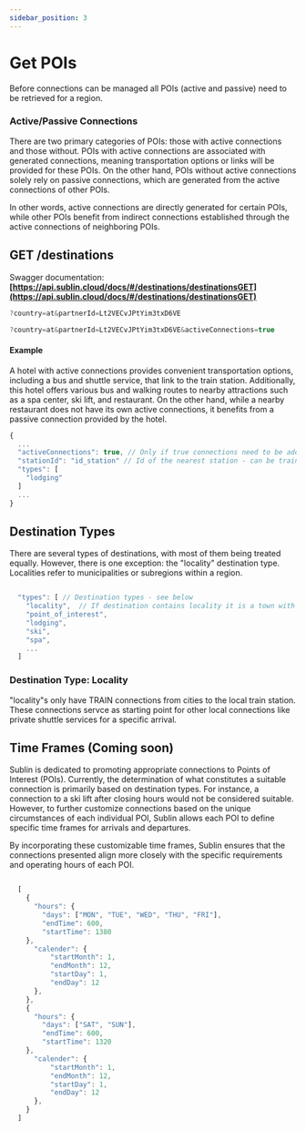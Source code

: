 ```yaml
---
sidebar_position: 3
---
```


# Get POIs
Before connections can be managed all POIs (active and passive) need to be retrieved for a region. 

### Active/Passive Connections

There are two primary categories of POIs: those with active connections and those without. POIs with active connections are associated with generated connections, meaning transportation options or links will be provided for these POIs. On the other hand, POIs without active connections solely rely on passive connections, which are generated from the active connections of other POIs.

In other words, active connections are directly generated for certain POIs, while other POIs benefit from indirect connections established through the active connections of neighboring POIs.

## GET /destinations
Swagger documentation: 
**[https://api.sublin.cloud/docs/#/destinations/destinationsGET](https://api.sublin.cloud/docs/#/destinations/destinationsGET)**

```jsx title="Query example for all destinations of a region"
?country=at&partnerId=Lt2VECvJPtYim3txD6VE
```

```jsx title="Query example for all destinations of a region, limited to the ones with active connections"
?country=at&partnerId=Lt2VECvJPtYim3txD6VE&activeConnections=true
```



#### Example
A hotel with active connections provides convenient transportation options, including a bus and shuttle service, that link to the train station. Additionally, this hotel offers various bus and walking routes to nearby attractions such as a spa center, ski lift, and restaurant. On the other hand, while a nearby restaurant does not have its own active connections, it benefits from a passive connection provided by the hotel.

```jsx title="Example of hotel with active connection"
{
  ...
  "activeConnections": true, // Only if true connections need to be added
  "stationId": "id_station" // Id of the nearest station - can be train or bus station
  "types": [ 
    "lodging"
  ]
  ...
}
```

## Destination Types

There are several types of destinations, with most of them being treated equally. However, there is one exception: the "locality" destination type. Localities refer to municipalities or subregions within a region.

```jsx title="Response snippet example for all destinations of a region, limited to the ones with active connections"

  "types": [ // Destination types - see below
    "locality",  // If destination contains locality it is a town with "TRAIN" connections only
    "point_of_interest",
    "lodging",
    "ski",
    "spa",
    ...
  ]

```

### Destination Type: Locality
"locality"s only have TRAIN connections from cities to the local train station. These connections servce as starting point for other local connections like private shuttle services for a specific arrival.

## Time Frames (Coming soon)
Sublin is dedicated to promoting appropriate connections to Points of Interest (POIs). Currently, the determination of what constitutes a suitable connection is primarily based on destination types. For instance, a connection to a ski lift after closing hours would not be considered suitable. However, to further customize connections based on the unique circumstances of each individual POI, Sublin allows each POI to define specific time frames for arrivals and departures.

By incorporating these customizable time frames, Sublin ensures that the connections presented align more closely with the specific requirements and operating hours of each POI. 

```jsx title="Example of a time frame for a spa center"

  [ 
    {
      "hours": {
        "days": ["MON", "TUE", "WED", "THU", "FRI"],
        "endTime": 600, 
        "startTime": 1380 
    },
      "calender": {
          "startMonth": 1,
          "endMonth": 12,
          "startDay": 1,
          "endDay": 12
      },
    },
    {
      "hours": {
        "days": ["SAT", "SUN"],
        "endTime": 600, 
        "startTime": 1320 
    },
      "calender": {
          "startMonth": 1,
          "endMonth": 12,
          "startDay": 1,
          "endDay": 12
      },
    }
  ]

```

